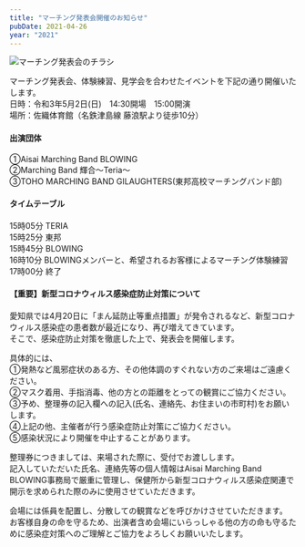 ```yaml
---
title: "マーチング発表会開催のお知らせ"
pubDate: 2021-04-26
year: "2021"
---
```


![マーチング発表会のチラシ](@/assets/2021flyer_marching_concert.webp)

マーチング発表会、体験練習、見学会を合わせたイベントを下記の通り開催いたします。\
日時：令和3年5月2日(日)　14:30開場　15:00開演\
場所：佐織体育館（名鉄津島線 藤浪駅より徒歩10分）

#### 出演団体

①Aisai Marching Band BLOWING\
②Marching Band 輝合～Teria～\
③TOHO MARCHING BAND GILAUGHTERS(東邦高校マーチングバンド部)

#### タイムテーブル

15時05分 TERIA\
15時25分 東邦\
15時45分 BLOWING\
16時10分 BLOWINGメンバーと、希望されるお客様によるマーチング体験練習\
17時00分 終了

#### 【重要】新型コロナウィルス感染症防止対策について

愛知県では4月20日に「まん延防止等重点措置」が発令されるなど、新型コロナウィルス感染症の患者数が最近になり、再び増えてきています。\
そこで、感染症防止対策を徹底した上で、発表会を開催します。

具体的には、\
①発熱など風邪症状のある方、その他体調のすぐれない方のご来場はご遠慮ください。\
②マスク着用、手指消毒、他の方との距離をとっての観賞にご協力ください。\
③予め、整理券の記入欄への記入(氏名、連絡先、お住まいの市町村)をお願いします。\
④上記の他、主催者が行う感染症防止対策にご協力ください。\
⑤感染状況により開催を中止することがあります。

整理券につきましては、来場された際に、受付でお渡しします。\
記入していただいた氏名、連絡先等の個人情報はAisai Marching Band BLOWING事務局で厳重に管理し、保健所から新型コロナウィルス感染症関連で開示を求められた際のみに使用させていただきます。

会場には係員を配置し、分散しての観賞などを呼びかけさせていただきます。\
お客様自身の命を守るため、出演者含め会場にいらっしゃる他の方の命も守るために感染症対策へのご理解とご協力をよろしくお願いいたします。
